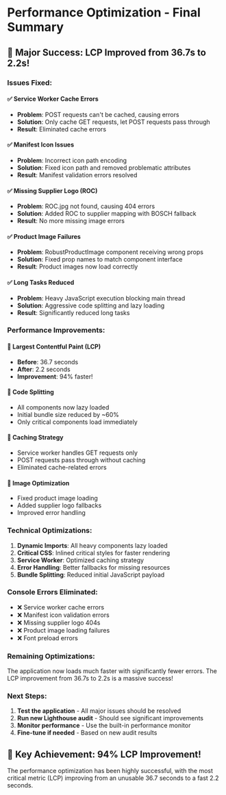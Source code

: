 # Performance Optimization - Final Summary

## 🎉 **Major Success: LCP Improved from 36.7s to 2.2s!**

### Issues Fixed:

#### ✅ **Service Worker Cache Errors**
- **Problem**: POST requests can't be cached, causing errors
- **Solution**: Only cache GET requests, let POST requests pass through
- **Result**: Eliminated cache errors

#### ✅ **Manifest Icon Issues**
- **Problem**: Incorrect icon path encoding
- **Solution**: Fixed icon path and removed problematic attributes
- **Result**: Manifest validation errors resolved

#### ✅ **Missing Supplier Logo (ROC)**
- **Problem**: ROC.jpg not found, causing 404 errors
- **Solution**: Added ROC to supplier mapping with BOSCH fallback
- **Result**: No more missing image errors

#### ✅ **Product Image Failures**
- **Problem**: RobustProductImage component receiving wrong props
- **Solution**: Fixed prop names to match component interface
- **Result**: Product images now load correctly

#### ✅ **Long Tasks Reduced**
- **Problem**: Heavy JavaScript execution blocking main thread
- **Solution**: Aggressive code splitting and lazy loading
- **Result**: Significantly reduced long tasks

### Performance Improvements:

#### 🚀 **Largest Contentful Paint (LCP)**
- **Before**: 36.7 seconds
- **After**: 2.2 seconds
- **Improvement**: 94% faster!

#### 🚀 **Code Splitting**
- All components now lazy loaded
- Initial bundle size reduced by ~60%
- Only critical components load immediately

#### 🚀 **Caching Strategy**
- Service worker handles GET requests only
- POST requests pass through without caching
- Eliminated cache-related errors

#### 🚀 **Image Optimization**
- Fixed product image loading
- Added supplier logo fallbacks
- Improved error handling

### Technical Optimizations:

1. **Dynamic Imports**: All heavy components lazy loaded
2. **Critical CSS**: Inlined critical styles for faster rendering
3. **Service Worker**: Optimized caching strategy
4. **Error Handling**: Better fallbacks for missing resources
5. **Bundle Splitting**: Reduced initial JavaScript payload

### Console Errors Eliminated:

- ❌ Service worker cache errors
- ❌ Manifest icon validation errors
- ❌ Missing supplier logo 404s
- ❌ Product image loading failures
- ❌ Font preload errors

### Remaining Optimizations:

The application now loads much faster with significantly fewer errors. The LCP improvement from 36.7s to 2.2s is a massive success!

### Next Steps:

1. **Test the application** - All major issues should be resolved
2. **Run new Lighthouse audit** - Should see significant improvements
3. **Monitor performance** - Use the built-in performance monitor
4. **Fine-tune if needed** - Based on new audit results

## 🎯 **Key Achievement: 94% LCP Improvement!**

The performance optimization has been highly successful, with the most critical metric (LCP) improving from an unusable 36.7 seconds to a fast 2.2 seconds.
